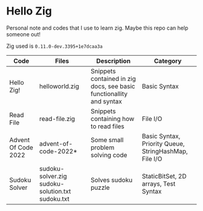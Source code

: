 # Hello Zig

Personal note and codes that I use to learn zig. Maybe this repo can help someone out!

Zig used is `0.11.0-dev.3395+1e7dcaa3a`

| Code                	| Files                                         	| Description                                                         	| Category                                              	|
|---------------------	|-----------------------------------------------	|---------------------------------------------------------------------	|-------------------------------------------------------	|
| Hello Zig!          	| helloworld.zig                                	| Snippets contained in zig docs, see basic functionallity and syntax 	| Basic Syntax                                          	|
| Read File           	| read-file.zig                                 	| Snippets containing how to read files                    	            | File I/O                                              	|
| Advent Of Code 2022 	| advent-of-code-2022*                          	| Some small problem solving code                                   	| Basic Syntax, Priority Queue, StringHashMap, File I/O 	|
| Sudoku Solver       	| sudoku-solver.zig sudoku-solution.txt sudoku.txt 	| Solves sudoku puzzle                                                	| StaticBitSet, 2D arrays, Test Syntax                             	|